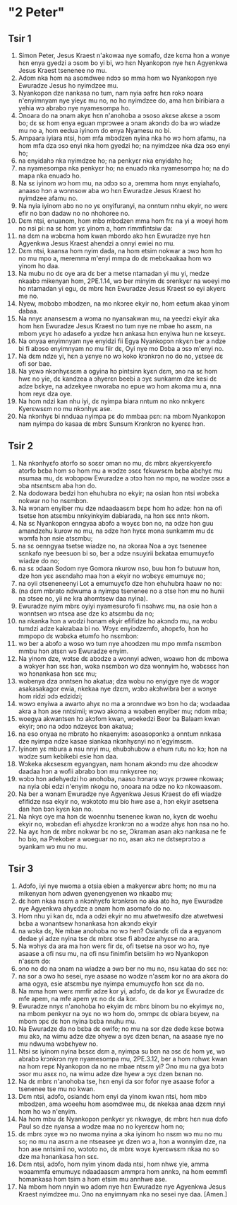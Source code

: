 # "2 Peter"

## Tsir 1

1. Simon Peter, Jesus Kraest n'akowaa nye somafo, dze kɛma hɔn a wɔnye hɛn enya gyedzi a ɔsom bo yi bi, wɔ hɛn Nyankopɔn nye hɛn Agyenkwa Jesus Kraest tsenenee no mu.
2. Adom nka hom na asomdwee ndɔɔ so mma hom wɔ Nyankopɔn nye Ewuradze Jesus ho nyimdzee mu.
3. Nyankopɔn dze nankasa no tum, nam nyia ɔafrɛ hɛn rokɔ noara n'enyimnyam nye yieyɛ mu no, no ho nyimdzee do, ama hɛn biribiara a yehia wɔ abrabɔ nye nyamesompa ho.
4. Ɔnoara do na ɔnam akyɛ hɛn n'anohoba a ɔsoso akɛse akɛse a ɔsom bo; dɛ sɛ hom enya eguan mprɔwee a ɔnam akɔndɔ do ba wɔ wiadze mu no a, hom eedua iyinom do enya Nyamesu no bi.
5. Ampaara iyiara ntsi, hom mfa mbɔdzen nyina nka ho wɔ hom afamu, na hom mfa dza ɔsɔ enyi nka hom gyedzi ho; na nyimdzee nka dza ɔsɔ enyi ho;
6. na enyidahɔ nka nyimdzee ho; na penkyɛr nka enyidahɔ ho;
7. na nyamesompa nka penkyɛr ho; na enuadɔ nka nyamesompa ho; na dɔ mapa nka enuadɔ ho.
8. Na sɛ iyinom wɔ hom mu, na ɔdɔɔ so a, ɔremma hom nnyɛ enyiahafo, anaaso hɔn a wɔnnsow aba wɔ hɛn Ewuradze Jesus Kraest ho nyimdzee afamu no.
9. Na nyia iyinom abɔ no no yɛ onyifuranyi, na onntum nnhu ekyir, no werɛ efir no bɔn dadaw no no nhohoree no.
10. Dɛm ntsi, enuanom, hom mbɔ mbɔdzen mma hom frɛ na yi a woeyi hom no nsi pi: na sɛ hom yɛ yinom a, hom rimmfintsiw da:
11. na dɛm na wɔbɛma hom kwan mbordo akɔ hɛn Ewuradze nye hɛn Agyenkwa Jesus Kraest ahendzi a onnyi ewiei no mu.
12. Dɛm ntsi, kaansa hom nyim dada, na hom etsim nokwar a ɔwɔ hom hɔ no mu mpo a, meremma m'enyi mmpa do dɛ mebɛkaakaa hom wɔ yinom ho daa.
13. Na mubu no dɛ oye ara dɛ ber a metse ntamadan yi mu yi, medze nkaabɔ mikenyan hom,
2PE.1.14, wɔ ber minyim dɛ ɔrenkyɛr na woeyi mo ho ntamadan yi egu, dɛ mbrɛ hɛn Ewuradze Jesus Kraest so eyi akyerɛ me no.
15. Nyew, mobɔbɔ mbɔdzen, na mo nkɔree ekyir no, hom eetum akaa yinom dabaa.
16. Na nnyɛ anansesɛm a wɔma no nyansakwan mu, na yeedzi ekyir aka hom hɛn Ewuradze Jesus Kraest no tum nye ne mbae ho asɛm, na mbom yɛyɛ ho adasefo a yɛdze hɛn ankasa hɛn enyiwa hun ne kɛseyɛ.
17. Na onyaa enyimnyam nye enyidzi fii Egya Nyankopɔn nkyɛn ber a ndze bi fi abɔso enyimnyam no mu fiir dɛ, Oyi nye mo Dɔba a ɔsɔ m'enyi no.
18. Na dɛm ndze yi, hɛn a yɛnye no wɔ koko krɔnkrɔn no do no, yɛtsee dɛ ofi sor bae.
19. Na yɛwɔ nkɔnhyɛsɛm a ogyina hɔ pintsinn kyɛn dɛm, ɔno na sɛ hom hwɛ no yie, dɛ kandzea a ɔhyerɛn beebi a ɔyɛ sunkamm dze kesi dɛ adze bɛkye, na adzekyee nworaba no epue wɔ hom akoma mu a, nna hom reyɛ dza oye.
20. Na hom ndzi kan nhu iyi, dɛ nyimpa biara nntum no nko nnkyerɛ Kyerɛwsɛm no mu nkɔnhyɛ ase.
21. Na nkɔnhyɛ bi nnduaa nyimpa pɛ do mmbaa pɛn: na mbom Nyankopɔn nam nyimpa do kasaa dɛ mbrɛ Sunsum Krɔnkrɔn no kyerɛɛ hɔn.

## Tsir 2

1. Na nkɔnhyɛfo atorfo so soɛɛr ɔman no mu, dɛ mbrɛ akyerɛkyerɛfo atorfo bɛba hom so hom mu a wɔdze ɔsɛɛ fɛkuwsɛm bɛba abɛhyɛ mu nsumaa mu, dɛ wɔbɔpow Ewuradze a ɔtɔɔ hɔn no mpo, na wɔdze ɔsɛɛ a ɔba ntsɛntsɛm aba hɔn do.
2. Na dodowara bedzi hɔn ehuhubra no ekyir; na osian hɔn ntsi wɔbɛka nokwar no ho nsɛmbɔn.
3. Na wɔnam enyiber mu dze ndaadaasɛm bɛpɛ hom hɔ adze: hɔn na ofi tsetse hɔn atsɛmbu nnkyinkyim dabiarada, na hɔn sɛɛ nntɔ nkom.
4. Na sɛ Nyankopɔn enngyaa abɔfo a wɔyɛɛ bɔn no, na ɔdze hɔn guu amandzehu kurow no mu, na ɔdze hɔn hyɛɛ mona sunkamm mu dɛ wɔmfa hɔn nsie atsɛmbu;
5. na sɛ oenngyaa tsetse wiadze no, na ɔkoraa Noa a ɔyɛ tsenenee sɛnkafo nye beesuon bi so, ber a ɔdze nsuyirii bɛkataa emumuyɛfo wiadze do no;
6. na sɛ ɔdaan Sodom nye Gomora nkurow nso, buu hɔn fɔ butuuw hɔn, dze hɔn yɛɛ asɛndahɔ maa hɔn a ekyir no wɔbɛyɛ emumuyɛ no;
7. na oyii ɔtseneneenyi Lot a emumuyɛfo dze hɔn ehuhubra haaw no no:
8. (na dɛm mbrato ndwuma a nyimpa tsenenee no a ɔtse hɔn mu no hunii na ɔtsee no, yii ne kra ahomtsew daa nyina).
9. Ewuradze nyim mbrɛ oyiyi nyamesurofo fi nsɔhwɛ mu, na osie hɔn a wɔnntsen wɔ ntsea ase dze kɔ atsɛmbu da no;
10. na nkanka hɔn a wodzi honam ekyir efifidze ho akɔndɔ mu, na wobu tumdzi adze kakrabaa bi no. Wɔyɛ enyiɔdzemfo, ahopɛfo, hɔn ho mmpopo dɛ wɔbɛka etumfo ho nsɛmbɔn:
11. wɔ ber a abɔfo a wɔso wɔ tum nye ahoɔdzen mu mpo mmfa nsɛmbɔn mmbu hɔn atsɛn wɔ Ewuradze enyim.
12. Na yinom dze, wɔtse dɛ abɔdze a wonnyi adwen, wɔawo hɔn dɛ mbowa a wɔkyer hɔn sɛɛ hɔn, wɔka nsɛmbɔn wɔ dza wonnyim ho, wɔbɛsɛɛ hɔn wɔ hɔnankasa hɔn sɛɛ mu;
13. wobenya dza ɔnntsen ho akatua; dza wobu no enyigye nye dɛ wɔgor asakasakagor ewia, nkekaa nye dzɛm, wɔbɔ akɔhwibra ber a wɔnye hom ridzi ɔdɔ edzidzi;
14. wɔwɔ enyiwa a awarto ahyɛ no ma a ɔronndwe wɔ bɔn ho da; wɔdaadaa akra a hɔn ase nntsimii; wɔwɔ akoma a wɔaben enyiber mu; ndom mba;
15. woegya akwantsen hɔ akɔfom kwan, woekedzi Beor ba Balaam kwan ekyir; ɔno na ɔdɔɔ ndzeyɛɛ bɔn akatua;
16. na eso onyaa ne mbrato ho nkaenyim: asoasopɔnkɔ a onntum nnkasa dze nyimpa ndze kasae siankaa nkɔnhyɛnyi no n'egyimsɛm.
17. Iyinom yɛ mbura a nsu nnyi mu, ehubɔhubɔw a ehum rutu no kɔ; hɔn na wɔdze sum kebikebi esie hɔn daa.
18. Wɔkeka akɛsesɛm egyangyan, nam honam akɔndɔ mu dze ahoɔdɛw daadaa hɔn a wofii abrabɔ bɔn mu nnkyɛree no;
19. wɔbɔ hɔn adehyedzi ho anohoba, naaso hɔnara wɔyɛ prɔwee nkowaa; na nyia obi edzi n'enyim nkogu no, ɔnoara na ɔdze no kɔ nkowaasom.
20. Na ber a wɔnam Ewuradze nye Agyenkwa Jesus Kraest do efi wiadze efifidze nsa ekyir no, wɔkɔtoto mu bio hwe ase a, hɔn ekyir asetsena dan hɔn bɔn kyɛn kan no.
21. Na nkyɛ oye ma hɔn dɛ woennhu tsenenee kwan no, kyɛn dɛ woehu ekyir no, wɔbɛdan efi ahyɛdze krɔnkrɔn no a wɔdze ahyɛ hɔn nsa no ho.
22. Na ayɛ hɔn dɛ mbrɛ nokwar bɛ no se, Ɔkraman asan akɔ nankasa ne fe ho bio, na Prekober a woeguar no no, asan akɔ ne dɛtseprɔtɔɔ a ɔyankam wɔ mu no mu.

## Tsir 3

1. Adɔfo, iyi nye nwoma a otsia ebien a makyerɛw abrɛ hom; no mu na mikenyan hom adwen gyenengyenen wɔ nkaabɔ mu;
2. dɛ hom nkaa nsɛm a nkɔnhyɛfo krɔnkrɔn no aka ato hɔ, nye Ewuradze nye Agyenkwa ahyɛdze a ɔnam hom asomafo do no.
3. Hom nhu yi kan dɛ, nda a odzi ekyir no mu atwetwesifo dze atwetwesi bɛba a wɔnantsew hɔnankasa hɔn akɔndɔ ekyir
4. na wɔka dɛ, Ne mbae anohoba no wɔ hen? Osiandɛ ofi da a egyanom dedae yi adze nyina tse dɛ mbrɛ ɔtse fi abɔdze ahyɛse no ara.
5. Na wɔhyɛ da ara ma hɔn werɛ fir dɛ, ofi tsetse na ɔsor wɔ hɔ, nye asaase a ofi nsu mu, na ofi nsu finimfin betsiim hɔ wɔ Nyankopɔn n'asɛm do:
6. ɔno no do na ɔnam na wiadze a ɔwɔ ber no mu no, nsu kataa do sɛɛ no:
7. na sor a ɔwɔ hɔ sesei, nye asaase no wɔdze n'asɛm kor no ara akora do ama ogya, esie atsɛmbu nye nyimpa emumuyɛfo hɔn sɛɛ da no.
8. Na mma hom werɛ mmfir adze kor yi, adɔfo, dɛ da kor yɛ Ewuradze dɛ mfe apem, na mfe apem yɛ no dɛ da kor.
9. Ewuradze nnyɛ n'anohoba ho ekyim dɛ mbrɛ binom bu no ekyimyɛ no, na mbom penkyɛr na ɔyɛ no wɔ hom do, ɔmmpɛ dɛ obiara bɛyew, na mbom ɔpɛ dɛ hɔn nyina bɛba nnuhu mu.
10. Na Ewuradze da no bɛba dɛ owifo; no mu na sor dze dede kɛse botwa mu akɔ, na wimu adze dze ɔhyew a ɔyɛ dzen bɛnan, na asaase nye no mu ndwuma wɔbɛhyew no.
11. Ntsi sɛ iyinom nyina bɛsɛɛ dɛm a, nyimpa su bɛn na ɔsɛ dɛ hom yɛ, wɔ abrabɔ krɔnkrɔn nye nyamesompa mu,
2PE.3.12, ber a hom rohwɛ kwan na hom repɛ Nyankopɔn da no ne mbae ntsɛm yi? Ɔno mu na gya bɔtɔ ɔsor mu asɛɛ no, na wimu adze dze hyew a ɔyɛ dzen bɛnan no.
13. Na dɛ mbrɛ n'anohoba tse, hɛn enyi da sor fofor nye asaase fofor a tsenenee tse mu no kwan.
14. Dɛm ntsi, adɔfo, osiandɛ hom enyi da yinom kwan ntsi, hom mbɔ mbɔdzen, ama woeehu hom asomdwee mu, dɛ nkekaa anaa dzɛm nnyi hom ho wɔ n'enyim.
15. Na hom mbu dɛ Nyankopɔn penkyɛr yɛ nkwagye, dɛ mbrɛ hɛn nua dɔfo Paul so dze nyansa a wɔdze maa no no kyerɛɛw hom no;
16. dɛ mbrɛ ɔyɛe wɔ no nwoma nyina a ɔka iyinom ho nsɛm wɔ mu no mu so; no mu na asɛm a ne ntseasee yɛ dzen wɔ a, hɔn a wonnyim dze, na hɔn ase nntsimii no, wɔtoto no, dɛ mbrɛ wɔyɛ kyerɛwsɛm nkaa no so dze ma hɔnankasa hɔn sɛɛ.
17. Dɛm ntsi, adɔfo, hom nyim yinom dada ntsi, hom nhwɛ yie, amma wɔaammfa emumuyɛ ndaadaasɛm ammpra hom annkɔ, na hom eemmfi homankasa hom tsim a hom etsim mu annhwe ase.
18. Na mbom hom nnyin wɔ adom nye hɛn Ewuradze nye Agyenkwa Jesus Kraest nyimdzee mu. Ɔno na enyimnyam nka no sesei nye daa. [Amen.]

